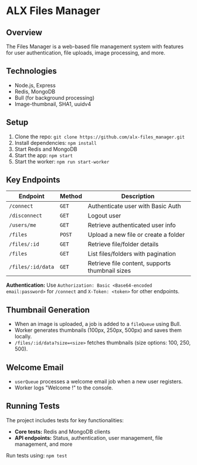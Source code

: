 # ALX Files Manager

## Overview
The Files Manager is a web-based file management system with features for user authentication, file uploads, image processing, and more.

## Technologies
- Node.js, Express
- Redis, MongoDB
- Bull (for background processing)
- Image-thumbnail, SHA1, uuidv4

## Setup
1. Clone the repo: `git clone https://github.com/alx-files_manager.git`
2. Install dependencies: `npm install`
3. Start Redis and MongoDB
4. Start the app: `npm start`
5. Start the worker: `npm run start-worker`

## Key Endpoints
| Endpoint                  | Method | Description                                  |
|---------------------------|--------|----------------------------------------------|
| `/connect`                | `GET`  | Authenticate user with Basic Auth            |
| `/disconnect`             | `GET`  | Logout user                                  |
| `/users/me`               | `GET`  | Retrieve authenticated user info             |
| `/files`                  | `POST` | Upload a new file or create a folder         |
| `/files/:id`              | `GET`  | Retrieve file/folder details                 |
| `/files`                  | `GET`  | List files/folders with pagination           |
| `/files/:id/data`         | `GET`  | Retrieve file content, supports thumbnail sizes |

**Authentication:** Use `Authorization: Basic <Base64-encoded email:password>` for `/connect` and `X-Token: <token>` for other endpoints.

## Thumbnail Generation
- When an image is uploaded, a job is added to a `fileQueue` using Bull.
- Worker generates thumbnails (100px, 250px, 500px) and saves them locally.
- `/files/:id/data?size=<size>` fetches thumbnails (size options: 100, 250, 500).

## Welcome Email
- `userQueue` processes a welcome email job when a new user registers.
- Worker logs "Welcome <email>!" to the console.

## Running Tests
The project includes tests for key functionalities:
- **Core tests:** Redis and MongoDB clients
- **API endpoints:** Status, authentication, user management, file management, and more

Run tests using: `npm test`
